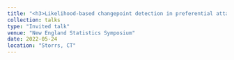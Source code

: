```yaml
---
title: "<h3>Likelihood-based changepoint detection in preferential attachment networks</h3>"
collection: talks
type: "Invited talk"
venue: "New England Statistics Symposium"
date: 2022-05-24
location: "Storrs, CT"
---
```



